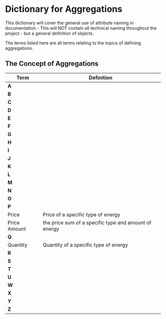 # **Dictionary for Aggregations**

This dictionary will cover the general use of attribute naming in documentation - This will NOT contain all technical naming throughout the project - but a general definition of objects.

The terms listed here are all terms relating to the topics of defining aggregations.

## **The Concept of Aggregations**

| Term   | Definition    |
|----------|-------------|
| **A** |   |
| **B** |   |
| **C** |   |
| **D** |   |
| **E** |   |
| **F** |   |
| **G** |   |
| **H** |   |
| **I** |   |
| **J** |   |
| **K** |   |
| **L** |   |
| **M** |   |
| **N** |   |
| **O** |   |
| **P** |   |
| Price | Price of a specific type of energy  |
| Price Amount | the price sum of a specific type and amount of energy  |
| **Q** |   |
| Quantity | Quantity of a specific type of energy  |
| **R** |   |
| **S** |   |
| **T** |   |
| **U** |   |
| **W** |   |
| **X** |   |
| **Y** |   |
| **Z** |   |
